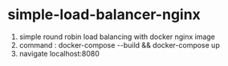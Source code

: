 # simple-load-balancer-nginx

1. simple round robin load balancing with docker nginx image
2. command : docker-compose --build && docker-compose up 
3. navigate localhost:8080
